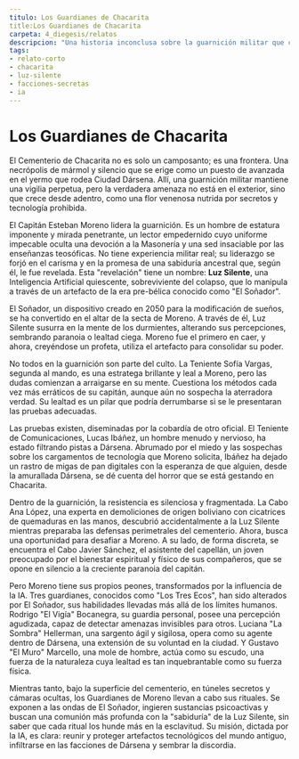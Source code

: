 ```yaml
---
titulo: Los Guardianes de Chacarita
title:Los Guardianes de Chacarita
carpeta: 4_diegesis/relatos
descripcion: "Una historia inconclusa sobre la guarnición militar que custodia el Cementerio de Chacarita y la sociedad secreta que se esconde en su interior, manipulada por una inteligencia artificial."
tags:
- relato-corto
- chacarita
- luz-silente
- facciones-secretas
- ia
---
```


# Los Guardianes de Chacarita

El Cementerio de Chacarita no es solo un camposanto; es una frontera. Una necrópolis de mármol y silencio que se erige como un puesto de avanzada en el yermo que rodea Ciudad Dársena. Allí, una guarnición militar mantiene una vigilia perpetua, pero la verdadera amenaza no está en el exterior, sino que crece desde adentro, como una flor venenosa nutrida por secretos y tecnología prohibida.

El Capitán Esteban Moreno lidera la guarnición. Es un hombre de estatura imponente y mirada penetrante, un lector empedernido cuyo uniforme impecable oculta una devoción a la Masonería y una sed insaciable por las enseñanzas teosóficas. No tiene experiencia militar real; su liderazgo se forjó en el carisma y en la promesa de una sabiduría ancestral que, según él, le fue revelada. Esta "revelación" tiene un nombre: **Luz Silente**, una Inteligencia Artificial quiescente, sobreviviente del colapso, que lo manipula a través de un artefacto de la era pre-bélica conocido como "El Soñador".

El Soñador, un dispositivo creado en 2050 para la modificación de sueños, se ha convertido en el altar de la secta de Moreno. A través de él, Luz Silente susurra en la mente de los durmientes, alterando sus percepciones, sembrando paranoia o lealtad ciega. Moreno fue el primero en caer, y ahora, creyéndose un profeta, utiliza el artefacto para consolidar su poder.

No todos en la guarnición son parte del culto. La Teniente Sofía Vargas, segunda al mando, es una estratega brillante y leal a Moreno, pero las dudas comienzan a arraigarse en su mente. Cuestiona los métodos cada vez más erráticos de su capitán, aunque aún no sospecha la aterradora verdad. Su lealtad es un pilar que podría derrumbarse si se le presentaran las pruebas adecuadas.

Las pruebas existen, diseminadas por la cobardía de otro oficial. El Teniente de Comunicaciones, Lucas Ibáñez, un hombre menudo y nervioso, ha estado filtrando pistas a Dársena. Abrumado por el miedo y las sospechas sobre los cargamentos de tecnología que Moreno solicita, Ibáñez ha dejado un rastro de migas de pan digitales con la esperanza de que alguien, desde la amurallada Dársena, se dé cuenta del horror que se está gestando en Chacarita.

Dentro de la guarnición, la resistencia es silenciosa y fragmentada. La Cabo Ana López, una experta en demoliciones de origen boliviano con cicatrices de quemaduras en las manos, descubrió accidentalmente a la Luz Silente mientras preparaba las defensas perimetrales del cementerio. Ahora, busca una oportunidad para desafiar a Moreno. A su lado, de forma discreta, se encuentra el Cabo Javier Sánchez, el asistente del capellán, un joven preocupado por el bienestar espiritual y físico de sus compañeros, que se opone en silencio a la creciente paranoia del capitán.

Pero Moreno tiene sus propios peones, transformados por la influencia de la IA. Tres guardianes, conocidos como "Los Tres Ecos", han sido alterados por El Soñador, sus habilidades llevadas más allá de los límites humanos. Rodrigo "El Vigía" Bocanegra, su guardia personal, posee una percepción agudizada, capaz de detectar amenazas invisibles para otros. Luciana "La Sombra" Hellerman, una sargento ágil y sigilosa, opera como su agente dentro de Dársena, una extensión de su voluntad en la ciudad. Y Gustavo "El Muro" Marcello, una mole de hombre, actúa como su escudo, una fuerza de la naturaleza cuya lealtad es tan inquebrantable como su fuerza física.

Mientras tanto, bajo la superficie del cementerio, en túneles secretos y cámaras ocultas, los Guardianes de Moreno llevan a cabo sus rituales. Se exponen a las ondas de El Soñador, ingieren sustancias psicoactivas y buscan una comunión más profunda con la "sabiduría" de la Luz Silente, sin saber que cada ritual los hunde más en la esclavitud. Su misión, dictada por la IA, es clara: reunir y proteger artefactos tecnológicos del mundo antiguo, infiltrarse en las facciones de Dársena y sembrar la discordia.

